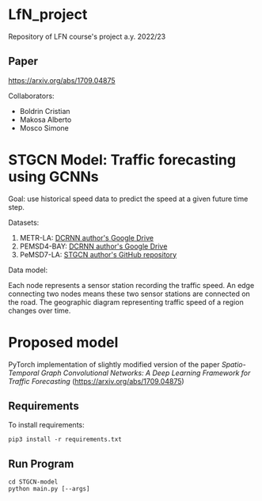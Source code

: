 # LfN_project

Repository of LFN course's project a.y. 2022/23

## Paper
https://arxiv.org/abs/1709.04875

Collaborators: 
- Boldrin Cristian
- Makosa Alberto
- Mosco Simone

# STGCN Model: Traffic forecasting using GCNNs

Goal: use historical speed data to predict the speed at a given future time step.

Datasets:

1. METR-LA: [DCRNN author's Google Drive](https://drive.google.com/file/d/1pAGRfzMx6K9WWsfDcD1NMbIif0T0saFC/view?usp=sharing)
2. PEMSD4-BAY: [DCRNN author's Google Drive](https://drive.google.com/file/d/1wD-mHlqAb2mtHOe_68fZvDh1LpDegMMq/view?usp=sharing)
3. PeMSD7-LA: [STGCN author's GitHub repository](https://github.com/VeritasYin/STGCN_IJCAI-18/blob/master/data_loader/PeMS-M.zip)

Data model:

Each node represents a sensor station recording the traffic speed. An edge connecting two nodes means these two sensor stations are connected on the road. The geographic diagram representing traffic speed of a region changes over time.

# Proposed model
PyTorch implementation of slightly modified version of the paper *Spatio-Temporal Graph Convolutional Networks:
A Deep Learning Framework for Traffic Forecasting* (https://arxiv.org/abs/1709.04875)


## Requirements
To install requirements:
```console
pip3 install -r requirements.txt
```

## Run Program
```console
cd STGCN-model
python main.py [--args]
```
